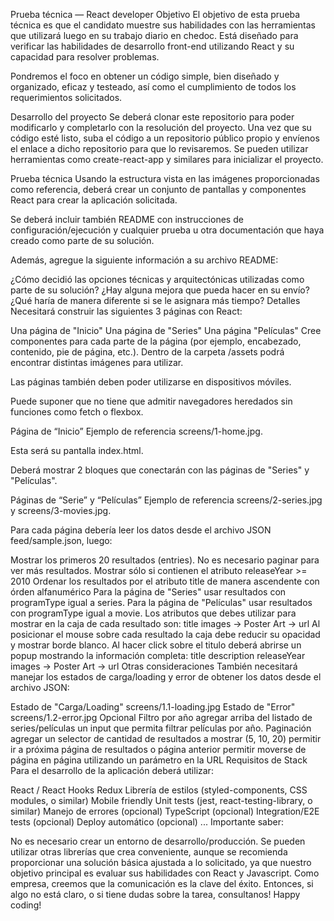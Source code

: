 Prueba técnica — React developer
Objetivo
El objetivo de esta prueba técnica es que el candidato muestre sus habilidades con las herramientas que utilizará luego en su trabajo diario en chedoc. Está diseñado para verificar las habilidades de desarrollo front-end utilizando React y su capacidad para resolver problemas.

Pondremos el foco en obtener un código simple, bien diseñado y organizado, eficaz y testeado, así como el cumplimiento de todos los requerimientos solicitados.

Desarrollo del proyecto
Se deberá clonar este repositorio para poder modificarlo y completarlo con la resolución del proyecto.
Una vez que su código esté listo, suba el código a un repositorio público propio y envíenos el enlace a dicho repositorio para que lo revisaremos.
Se pueden utilizar herramientas como create-react-app y similares para inicializar el proyecto.

Prueba técnica
Usando la estructura vista en las imágenes proporcionadas como referencia, deberá crear un conjunto de pantallas y componentes React para crear la aplicación solicitada.

Se deberá incluir también README con instrucciones de configuración/ejecución y cualquier prueba u otra documentación que haya creado como parte de su solución.

Además, agregue la siguiente información a su archivo README:

¿Cómo decidió las opciones técnicas y arquitectónicas utilizadas como parte de su solución?
¿Hay alguna mejora que pueda hacer en su envío?
¿Qué haría de manera diferente si se le asignara más tiempo?
Detalles
Necesitará construir las siguientes 3 páginas con React:

Una página de "Inicio"
Una página de "Series"
Una página "Películas"
Cree componentes para cada parte de la página (por ejemplo, encabezado, contenido, pie de página, etc.). Dentro de la carpeta /assets podrá encontrar distintas imágenes para utilizar.

Las páginas también deben poder utilizarse en dispositivos móviles.

Puede suponer que no tiene que admitir navegadores heredados sin funciones como fetch o flexbox.

Página de “Inicio”
Ejemplo de referencia screens/1-home.jpg.

Esta será su pantalla index.html.

Deberá mostrar 2 bloques que conectarán con las páginas de "Series" y "Películas".

Páginas de “Serie” y “Películas”
Ejemplo de referencia screens/2-series.jpg y screens/3-movies.jpg.

Para cada página debería leer los datos desde el archivo JSON feed/sample.json, luego:

Mostrar los primeros 20 resultados (entries). No es necesario paginar para ver más resultados.
Mostrar sólo si contienen el atributo releaseYear >= 2010
Ordenar los resultados por el atributo title de manera ascendente con órden alfanumérico
Para la página de "Series" usar resultados con programType igual a series.
Para la página de "Películas" usar resultados con programType igual a movie.
Los atributos que debes utilizar para mostrar en la caja de cada resultado son:
title
images → Poster Art → url
Al posicionar el mouse sobre cada resultado la caja debe reducir su opacidad y mostrar borde blanco.
Al hacer click sobre el titulo deberá abrirse un popup mostrando la información completa:
title
description
releaseYear
images → Poster Art → url
Otras consideraciones
También necesitará manejar los estados de carga/loading y error de obtener los datos desde el archivo JSON:

Estado de "Carga/Loading" screens/1.1-loading.jpg
Estado de "Error" screens/1.2-error.jpg
Opcional
Filtro por año
agregar arriba del listado de series/películas un input que permita filtrar películas por año.
Paginación
agregar un selector de cantidad de resultados a mostrar (5, 10, 20)
permitir ir a próxima página de resultados o página anterior
permitir moverse de página en página utilizando un parámetro en la URL
Requisitos de Stack
Para el desarrollo de la aplicación deberá utilizar:

React / React Hooks
Redux
Librería de estilos (styled-components, CSS modules, o similar)
Mobile friendly
Unit tests (jest, react-testing-library, o similar)
Manejo de errores
(opcional) TypeScript
(opcional) Integration/E2E tests
(opcional) Deploy automático
(opcional) ...
Importante saber:

No es necesario crear un entorno de desarrollo/producción.
Se pueden utilizar otras librerías que crea conveniente, aunque se recomienda proporcionar una solución básica ajustada a lo solicitado, ya que nuestro objetivo principal es evaluar sus habilidades con React y Javascript.
Como empresa, creemos que la comunicación es la clave del éxito. Entonces, si algo no está claro, o si tiene dudas sobre la tarea, consultanos!
Happy coding!

